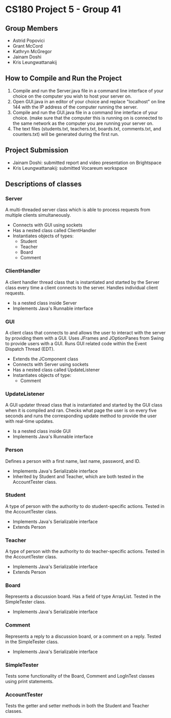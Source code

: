 # CS180 Project 5 - Group 41
## Group Members
- Astrid Popovici
- Grant McCord
- Kathryn McGregor
- Jainam Doshi
- Kris Leungwattanakij 

## How to Compile and Run the Project
1) Compile and run the Server.java file in a command line interface of your choice on the computer you wish to host your server on. 
2) Open GUI.java in an editor of your choice and replace "localhost" on line 144 with the IP address of the computer running the server. 
3) Compile and run the GUI.java file in a command line interface of your choice. (make sure that the computer this is running on is connected to the same network as the computer you are running your server on.
4) The text files (students.txt, teachers.txt, boards.txt, comments.txt, and counters.txt) will be generated during the first run.

## Project Submission
- Jainam Doshi: submitted report and video presentation on Brightspace
- Kris Leungwattanakij: submitted Vocareum workspace

## Descriptions of classes
### Server
A multi-threaded server class which is able to process requests from multiple clients simultaneously.
- Connects with GUI using sockets
- Has a nested class called ClientHandler
- Instantiates objects of types:
  - Student
  - Teacher
  - Board 
  - Comment

### ClientHandler
A client handler thread class that is instantiated and started by the Server class every time a client connects to the server.  Handles individual client requests.
- Is a nested class inside Server
- Implements Java's Runnable interface

### GUI
A client class that connects to and allows the user to interact with the server by providing them with a GUI.  Uses JFrames and JOptionPanes from Swing to provide users with a GUI.  Runs GUI related code within the Event Dispatch Thread (EDT).
- Extends the JComponent class
- Connects with Server using sockets
- Has a nested class called UpdateListener
- Instantiates objects of type:
  - Comment

### UpdateListener
A GUI updater thread class that is instantiated and started by the GUI class when it is compiled and ran.  Checks what page the user is on every five seconds and runs the corresponding update method to provide the user with real-time updates.
- Is a nested class inside GUI
- Implements Java's Runnable interface

### Person
Defines a person with a first name, last name, password, and ID.  
- Implements Java's Serializable interface
- Inherited by Student and Teacher, which are both tested in the AccountTester class.

### Student 
A type of person with the authority to do student-specific actions.  Tested in the AccountTester class.
- Implements Java's Serializable interface
- Extends Person

### Teacher 
A type of person with the authority to do teacher-specific actions.  Tested in the AccountTester class.
- Implements Java's Serializable interface
- Extends Person
  
### Board
Represents a discussion board.  Has a field of type ArrayList<Comment>.  Tested in the SimpleTester class.  
- Implements Java's Serializable interface

### Comment
Represents a reply to a discussion board, or a comment on a reply.  Tested in the SimpleTester class.
- Implements Java's Serializable interface

### SimpleTester
Tests some functionality of the Board, Comment and LogInTest classes using print statements.

### AccountTester
Tests the getter and setter methods in both the Student and Teacher classes.
